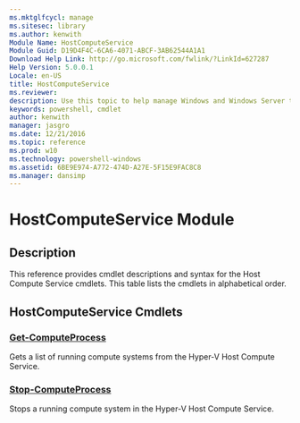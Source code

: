 ```yaml
---
ms.mktglfcycl: manage
ms.sitesec: library
ms.author: kenwith
Module Name: HostComputeService
Module Guid: D19D4F4C-6CA6-4071-ABCF-3AB62544A1A1
Download Help Link: http://go.microsoft.com/fwlink/?LinkId=627287
Help Version: 5.0.0.1
Locale: en-US
title: HostComputeService
ms.reviewer:
description: Use this topic to help manage Windows and Windows Server technologies with Windows PowerShell.
keywords: powershell, cmdlet
author: kenwith
manager: jasgro
ms.date: 12/21/2016
ms.topic: reference
ms.prod: w10
ms.technology: powershell-windows
ms.assetid: 6BE9E974-A772-474D-A27E-5F15E9FAC8C8
ms.manager: dansimp
---
```


# HostComputeService Module
## Description
This reference provides cmdlet descriptions and syntax for the Host Compute Service cmdlets. This table lists the cmdlets in alphabetical order.

## HostComputeService Cmdlets
### [Get-ComputeProcess](./Get-ComputeProcess.md)
Gets a list of running compute systems from the Hyper-V Host Compute Service.

### [Stop-ComputeProcess](./Stop-ComputeProcess.md)
Stops a running compute system in the Hyper-V Host Compute Service.


